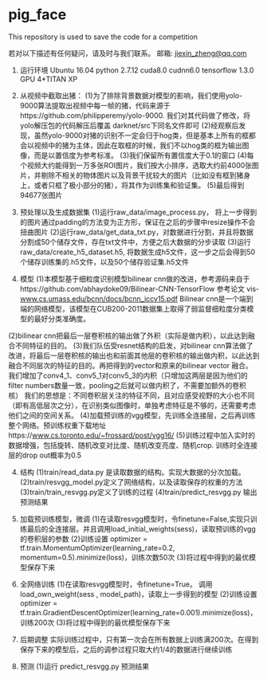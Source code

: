 # pig_face
This repository is used to save the code for a competition

若对以下描述有任何疑问，请及时与我们联系。
邮箱: jiexin_zheng@qq.com

1.	运行环境 
Ubuntu 16.04  python 2.7.12  cuda8.0  cudnn6.0  tensorflow 1.3.0
GPU 4*TITAN XP


2. 从视频中截取出猪：
(1)为了排除背景数据对模型的影响，我们使用yolo-9000算法提取出视频中每一帧的猪，代码来源于https://github.com/philipperemy/yolo-9000. 
我们对其代码做了修改，将yolo解压包的代码解压后覆盖 darknet/src下同名文件即可
(2)经观察后发现，虽然yolo-9000对猪的识别不一定会归于hog类，但是基本上所有的框都会以视频中的猪为主体，因此在取框的时候，我们不以hog类的框为输出图像，而是以置信度为参考标准。
(3)我们保留所有置信度大于0.1的窗口
(4)每个视频大约能得到一万多张ROI图片，我们按大小排序，选取大约前4000张图片，并剔除不相关的物体图片以及背景干扰较大的图片（比如没有框到猪身上，或者只框了极小部分的猪），将其作为训练集和验证集。
(5)最后得到94677张图片


3. 预处理以及生成数据集
(1)运行raw_data/image_process.py， 将上一步得到的图片通过padding的方法变为正方形，保证在之后的步骤中resize操作不会扭曲图片
(2)运行raw_data/get_data_txt.py，对数据进行分割，并且将数据分割成50个储存文件，存在txt文件中，方便之后大数据的分步读取
(3)运行raw_data/create_h5_dataset.h5, 将数据生成h5文件，这一步之后会得到50个储存训练集的.h5文件，以及50个储存验证集.h5文件

4. 模型
(1)本模型基于细粒度识别模型bilinear cnn做的改进，参考源码来自于https://github.com/abhaydoke09/Bilinear-CNN-TensorFlow
参考论文 vis-www.cs.umass.edu/bcnn/docs/bcnn_iccv15.pdf
Bilinear cnn是一个端到端的网络模型，该模型在CUB200-2011数据集上取得了弱监督细粒度分类模型的最好分类准确度。


(2)bilinear cnn把最后一层卷积核的输出做了外积（实际是做内积），以此达到融合不同特征的目的。
(3)我们队伍受resnet结构的启发，对bilinear cnn算法做了改进，将最后一层卷积核的输出也和前面其他层的卷积核的输出做内积，以此达到融合不同层次的特征的目的。再把得到的vector和原来的bilinear vector 融合。 我们增加了conv4_1、conv5_1对conv5_3的内积（只增加这两层是因为他们的filter numbers数量一致，pooling之后就可以做内积了，不需要加额外的卷积核）
我们的思想是：不同卷积层关注的特征不同，且对应感受视野的大小也不同（即有高低层次之分），在识别类似图像时，单独考虑特征是不够的，还需要考虑他们之间的空间关系。
(4)加载预训练的vgg模型，先训练全连接层，之后再训练整个网络。预训练权重下载地址https://www.cs.toronto.edu/~frossard/post/vgg16/
(5)训练过程中加入实时的数据增强，包括旋转、随机改变对比度、随机改变亮度、随机crop. 训练时全连接层的drop out概率为0.5


4. 结构
(1)train/read_data.py 是读取数据的结构。实现大数据的分次加载。
(2)train/resvgg_model.py定义了网络结构，以及读取保存的权重的方法
(3)train/train_resvgg.py定义了训练的过程
(4)train/predict_resvgg.py 输出预测结果

5. 加载预训练模型，微调
(1)在读取resvgg模型时，令finetune=False,实现只训练最后的全连接层。并且调用load_initial_weights(sess)，读取预训练的vgg的卷积层的参数
(2)训练设置 optimizer = tf.train.MomentumOptimizer(learning_rate=0.2, momentum=0.5).minimize(loss)，训练次数50次
(3)将过程中得到的最优模型保存下来

6. 全网络训练
(1)在读取resvgg模型时，令finetune=True。 调用load_own_weight(sess , model_path)，读取上一步得到的模型
(2)训练设置optimizer = tf.train.GradientDescentOptimizer(learning_rate=0.001).minimize(loss)， 训练200次
(3)将过程中得到的最优模型保存下来

7. 后期调整
实际训练过程中，只有第一次会在所有数据上训练满200次。在得到保存下来的模型后，之后的调参过程只取大约1/4的数据进行继续训练

8. 预测
(1)运行 predict_resvgg.py 预测结果

